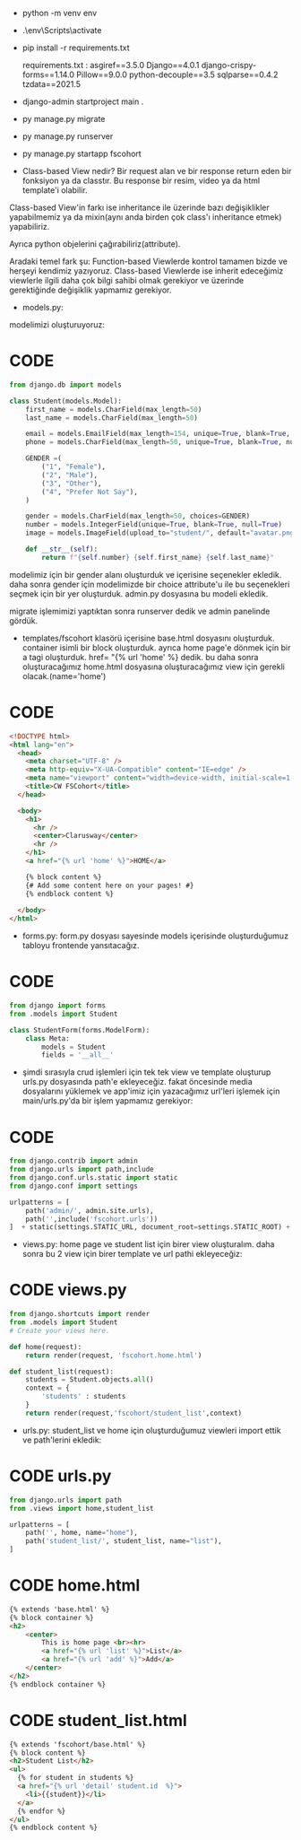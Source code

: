 - python -m venv env
- .\env\Scripts\activate
- pip install -r requirements.txt

    requirements.txt :
        asgiref==3.5.0
        Django==4.0.1
        django-crispy-forms==1.14.0
        Pillow==9.0.0
        python-decouple==3.5
        sqlparse==0.4.2
        tzdata==2021.5

- django-admin startproject main .
- py manage.py migrate
- py manage.py runserver
- py manage.py startapp fscohort


- Class-based View nedir?
Bir request alan ve bir response return eden bir fonksiyon ya da classtır. Bu response bir resim, video ya da html template'i olabilir.

Class-based View'in farkı ise inheritance ile üzerinde bazı değişiklikler yapabilmemiz ya da mixin(aynı anda birden çok class'ı inheritance etmek) yapabiliriz.

Ayrıca python objelerini çağırabiliriz(attribute).

Aradaki temel fark şu: Function-based Viewlerde kontrol tamamen bizde ve herşeyi kendimiz yazıyoruz. Class-based Viewlerde ise inherit edeceğimiz viewlerle ilgili daha çok bilgi sahibi olmak gerekiyor ve üzerinde gerektiğinde değişiklik yapmamız gerekiyor.

- models.py:

modelimizi oluşturuyoruz:
# CODE
```python
from django.db import models

class Student(models.Model):
    first_name = models.CharField(max_length=50)
    last_name = models.CharField(max_length=50)

    email = models.EmailField(max_length=154, unique=True, blank=True, null=True)
    phone = models.CharField(max_length=50, unique=True, blank=True, null=True)

    GENDER =(
        ("1", "Female"),
        ("2", "Male"),
        ("3", "Other"),
        ("4", "Prefer Not Say"),
    )

    gender = models.CharField(max_length=50, choices=GENDER)
    number = models.IntegerField(unique=True, blank=True, null=True)
    image = models.ImageField(upload_to="student/", default="avatar.png")

    def __str__(self):
        return f"{self.number} {self.first_name} {self.last_name}"
```

modelimiz için bir gender alanı oluşturduk ve içerisine seçenekler ekledik. daha sonra gender için modelimizde bir choice attribute'u ile bu seçenekleri seçmek için bir yer oluşturduk. admin.py dosyasına bu modeli ekledik.

migrate işlemimizi yaptıktan sonra runserver dedik ve admin panelinde gördük.

- templates/fscohort klasörü içerisine base.html dosyasını oluşturduk. container isimli bir block oluşturduk. ayrıca home page'e dönmek için bir a tagi oluşturduk. href= "{% url 'home' %} dedik. bu daha sonra oluşturacağımız home.html dosyasına oluşturacağımız view için gerekli olacak.(name='home')

# CODE
```html
<!DOCTYPE html>
<html lang="en">
  <head>
    <meta charset="UTF-8" />
    <meta http-equiv="X-UA-Compatible" content="IE=edge" />
    <meta name="viewport" content="width=device-width, initial-scale=1.0" />
    <title>CW FSCohort</title>
  </head>

  <body>
    <h1>
      <hr />
      <center>Clarusway</center>
      <hr />
    </h1>
    <a href="{% url 'home' %}">HOME</a>

    {% block content %} 
    {# Add some content here on your pages! #}
    {% endblock content %}
    
  </body>
</html>
```

- forms.py:
form.py dosyası sayesinde models içerisinde oluşturduğumuz tabloyu frontende yansıtacağız.

# CODE
```python
from django import forms
from .models import Student

class StudentForm(forms.ModelForm):
    class Meta:
        models = Student
        fields = '__all__'
```

- şimdi sırasıyla crud işlemleri için tek tek view ve template oluşturup urls.py dosyasında path'e ekleyeceğiz. fakat öncesinde media dosyalarını yüklemek ve app'imiz için yazacağımız url'leri işlemek için main/urls.py'da bir işlem yapmamız gerekiyor:

# CODE
```python
from django.contrib import admin
from django.urls import path,include
from django.conf.urls.static import static
from django.conf import settings

urlpatterns = [
    path('admin/', admin.site.urls),
    path('',include('fscohort.urls'))
]  + static(settings.STATIC_URL, document_root=settings.STATIC_ROOT) + static(settings.MEDIA_URL, document_root=settings.MEDIA_ROOT)
```

- views.py:
home page ve student list için birer view oluşturalım. daha sonra bu 2 view için birer template ve url pathi ekleyeceğiz:

# CODE views.py
```python
from django.shortcuts import render
from .models import Student
# Create your views here.

def home(request):
    return render(request, 'fscohort.home.html')

def student_list(request):
    students = Student.objects.all()
    context = {
        'students' : students
    }
    return render(request,'fscohort/student_list',context)
```

- urls.py:
student_list ve home için oluşturduğumuz viewleri import ettik ve path'lerini ekledik:

# CODE urls.py
```python
from django.urls import path
from .views import home,student_list

urlpatterns = [
    path('', home, name="home"),
    path('student_list/', student_list, name="list"),
]
```

# CODE home.html
```html
{% extends 'base.html' %}
{% block container %}
<h2>
    <center>
        This is home page <br><hr>
        <a href="{% url 'list' %}">List</a>
        <a href="{% url 'add' %}">Add</a>
    </center>
</h2>
{% endblock container %}
```

# CODE student_list.html
```html
{% extends 'fscohort/base.html' %} 
{% block content %}
<h2>Student List</h2>
<ul>
  {% for student in students %}
  <a href="{% url 'detail' student.id  %}">
    <li>{{student}}</li>
  </a>
  {% endfor %}
</ul>
{% endblock content %}
```
































